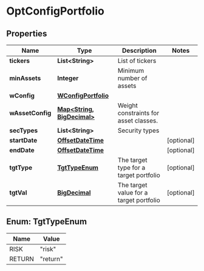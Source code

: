 
# OptConfigPortfolio

## Properties
Name | Type | Description | Notes
------------ | ------------- | ------------- | -------------
**tickers** | **List&lt;String&gt;** | List of tickers | 
**minAssets** | **Integer** | Minimum number of assets | 
**wConfig** | [**WConfigPortfolio**](WConfigPortfolio.md) |  | 
**wAssetConfig** | [**Map&lt;String, BigDecimal&gt;**](BigDecimal.md) | Weight constraints for asset classes. | 
**secTypes** | **List&lt;String&gt;** | Security types | 
**startDate** | [**OffsetDateTime**](OffsetDateTime.md) |  |  [optional]
**endDate** | [**OffsetDateTime**](OffsetDateTime.md) |  |  [optional]
**tgtType** | [**TgtTypeEnum**](#TgtTypeEnum) | The target type for a target portfolio |  [optional]
**tgtVal** | [**BigDecimal**](BigDecimal.md) | The target value for a target portfolio |  [optional]


<a name="TgtTypeEnum"></a>
## Enum: TgtTypeEnum
Name | Value
---- | -----
RISK | &quot;risk&quot;
RETURN | &quot;return&quot;



